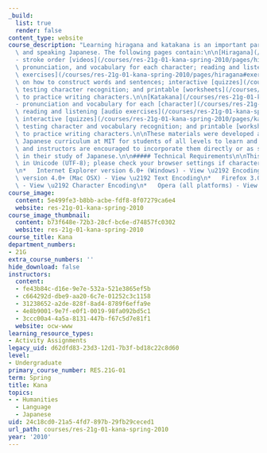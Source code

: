 ```yaml
---
_build:
  list: true
  render: false
content_type: website
course_description: "Learning hiragana and katakana is an important part of reading\
  \ and speaking Japanese. The following pages contain:\n\n[Hiragana](/courses/res-21g-01-kana-spring-2010/pages/hiragana)\_\
  - stroke order [videos](/courses/res-21g-01-kana-spring-2010/pages/hiragana#characters),\
  \ pronunciation, and vocabulary for each character; reading and listening [audio\
  \ exercises](/courses/res-21g-01-kana-spring-2010/pages/hiragana#exercises); [handouts](/courses/res-21g-01-kana-spring-2010/pages/hiragana#handouts)\
  \ on how to construct words and sentences; interactive [quizzes](/courses/res-21g-01-kana-spring-2010/pages/hiragana#quizzes)\
  \ testing character recognition; and printable [worksheets](/courses/res-21g-01-kana-spring-2010/pages/hiragana#worksheets)\
  \ to practice writing characters.\n\n[Katakana](/courses/res-21g-01-kana-spring-2010/pages/katakana)\_\
  - pronunciation and vocabulary for each [character](/courses/res-21g-01-kana-spring-2010/pages/katakana#characters);\
  \ reading and listening [audio exercises](/courses/res-21g-01-kana-spring-2010/pages/katakana#exercises);\
  \ interactive [quizzes](/courses/res-21g-01-kana-spring-2010/pages/katakana#quizzes)\
  \ testing character and vocabulary recognition; and printable [worksheets](/courses/res-21g-01-kana-spring-2010/pages/katakana#worksheets)\
  \ to practice writing characters.\n\nThese materials were developed as part of the\
  \ Japanese curriculum at MIT for students of all levels to learn and review. Students\
  \ and instructors are encouraged to incorporate them directly or as supplements\
  \ in their study of Japanese.\n\n##### Technical Requirements\n\nThis site is encoded\
  \ in Unicode (UTF-8); please check your browser settings if characters render incorrectly:\n\
  \n*   Internet Explorer version 6.0+ (Windows) - View \u2192 Encoding\n*   Safari\
  \ version 4.0+ (Mac OSX) - View \u2192 Text Encoding\n*   Firefox 3.0+ (all platforms)\
  \ - View \u2192 Character Encoding\n*   Opera (all platforms) - View \u2192 Encoding\n"
course_image:
  content: 5e499fe3-b8bb-acbe-fdf8-8f07279ca6e4
  website: res-21g-01-kana-spring-2010
course_image_thumbnail:
  content: b73f648e-72b3-28cf-bc6e-d74857fc0302
  website: res-21g-01-kana-spring-2010
course_title: Kana
department_numbers:
- 21G
extra_course_numbers: ''
hide_download: false
instructors:
  content:
  - fe43b84c-d16e-9e7e-532a-521e3865ef5b
  - c664292d-dbe9-aa20-6c7e-01252c3c1158
  - 31238652-a2de-828f-8ad4-8789f6effa9e
  - 4e8b9001-9e7f-e0f1-0019-98fa092bd5c1
  - 3ccc00a4-4a5a-8131-447b-f67c5d7e81f1
  website: ocw-www
learning_resource_types:
- Activity Assignments
legacy_uid: d62dfd83-23d3-12d1-7b3f-bd18c22c8d60
level:
- Undergraduate
primary_course_number: RES.21G-01
term: Spring
title: Kana
topics:
- - Humanities
  - Language
  - Japanese
uid: 24c18cd0-21a5-4fd7-897b-29fb29ceced1
url_path: courses/res-21g-01-kana-spring-2010
year: '2010'
---
```

